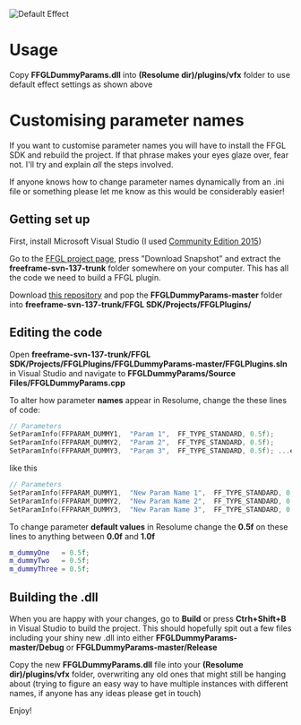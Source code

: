![Default Effect](http://i.imgur.com/eYtEywC.png "Dummy Parameter UI")



# Usage


Copy **FFGLDummyParams.dll** into **(Resolume dir)/plugins/vfx** folder to use default effect settings as shown above


# Customising parameter names

If you want to customise parameter names you will have to install the FFGL SDK and rebuild the project. If that phrase makes your eyes glaze over, fear not. I'll try and explain *all* the steps involved.

If anyone knows how to change parameter names dynamically from an .ini file or something please let me know as this would be considerably easier!

## Getting set up

First, install Microsoft Visual Studio (I used [Community Edition 2015](https://www.visualstudio.com/en-us/products/visual-studio-community-vs.aspx))

Go to the [ FFGL project page](https://sourceforge.net/p/freeframe/svn/HEAD/tree/trunk/FFGL-SDK/), press "Download Snapshot" and extract the **freeframe-svn-137-trunk** folder somewhere on your computer. This has all the code we need to build a FFGL plugin.

Download [this repository](https://github.com/Leskos/FFGLDummyParams/archive/master.zip) and pop the **FFGLDummyParams-master** folder into **freeframe-svn-137-trunk/FFGL SDK/Projects/FFGLPlugins/**


## Editing the code

Open **freeframe-svn-137-trunk/FFGL SDK/Projects/FFGLPlugins/FFGLDummyParams-master/FFGLPlugins.sln** in Visual Studio and navigate to **FFGLDummyParams/Source Files/FFGLDummyParams.cpp**

To alter how parameter **names** appear in Resolume, change the these lines of code:

```c++
// Parameters
SetParamInfo(FFPARAM_DUMMY1,  "Param 1",  FF_TYPE_STANDARD, 0.5f);
SetParamInfo(FFPARAM_DUMMY2,  "Param 2",  FF_TYPE_STANDARD, 0.5f);
SetParamInfo(FFPARAM_DUMMY3,  "Param 3",  FF_TYPE_STANDARD, 0.5f); ...etc
```

  like this

```c++
// Parameters
SetParamInfo(FFPARAM_DUMMY1,  "New Param Name 1",  FF_TYPE_STANDARD, 0.5f);
SetParamInfo(FFPARAM_DUMMY2,  "New Param Name 2",  FF_TYPE_STANDARD, 0.5f);
SetParamInfo(FFPARAM_DUMMY3,  "New Param Name 3",  FF_TYPE_STANDARD, 0.5f); ...etc
```

To change parameter **default values** in Resolume change the **0.5f** on these lines to anything between **0.0f** and **1.0f**

```c++
m_dummyOne   = 0.5f;
m_dummyTwo   = 0.5f;
m_dummyThree = 0.5f;
```



## Building the .dll

When you are happy with your changes, go to **Build** or press **Ctrh+Shift+B** in Visual Studio to build the project. This should hopefully spit out a few files including your shiny new .dll into either **FFGLDummyParams-master/Debug** or **FFGLDummyParams-master/Release**

Copy the new **FFGLDummyParams.dll** file into your **(Resolume dir)/plugins/vfx** folder, overwriting any old ones that might still be hanging about (trying to figure an easy way to have multiple instances with different names, if anyone has any ideas please get in touch)

Enjoy!
